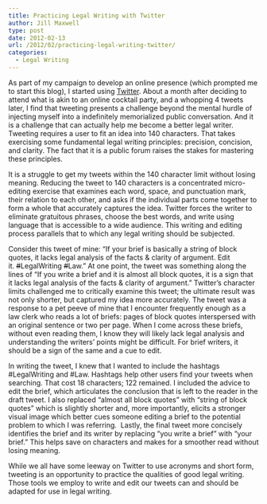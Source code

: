 ```yaml
---
title: Practicing Legal Writing with Twitter
author: Jill Maxwell
type: post
date: 2012-02-13
url: /2012/02/practicing-legal-writing-twitter/
categories:
  - Legal Writing
---
```

As part of my campaign to develop an online presence (which prompted me to start this blog), I started using [Twitter][1]. About a month after deciding to attend what is akin to an online cocktail party, and a whopping 4 tweets later, I find that tweeting presents a challenge beyond the mental hurdle of injecting myself into a indefinitely memorialized public conversation. And it is a challenge that can actually help me become a better legal writer. Tweeting requires a user to fit an idea into 140 characters. That takes exercising some fundamental legal writing principles: precision, concision, and clarity. The fact that it is a public forum raises the stakes for mastering these principles.

It is a struggle to get my tweets within the 140 character limit without losing meaning. Reducing the tweet to 140 characters is a concentrated micro-editing exercise that examines each word, space, and punctuation mark, their relation to each other, and asks if the individual parts come together to form a whole that accurately captures the idea. Twitter forces the writer to eliminate gratuitous phrases, choose the best words, and write using language that is accessible to a wide audience. This writing and editing process parallels that to which any legal writing should be subjected.

Consider this tweet of mine: &#8220;If your brief is basically a string of block quotes, it lacks legal analysis of the facts & clarity of argument. Edit it. <s>#</s>LegalWriting <s>#</s>Law.&#8221; At one point, the tweet was something along the lines of &#8220;If you write a brief and it is almost all block quotes, it is a sign that it lacks legal analysis of the facts & clarity of argument.&#8221; Twitter&#8217;s character limits challenged me to critically examine this tweet; the ultimate result was not only shorter, but captured my idea more accurately. The tweet was a response to a pet peeve of mine that I encounter frequently enough as a law clerk who reads a lot of briefs: pages of block quotes interspersed with an original sentence or two per page. When I come across these briefs, without even reading them, I know they will likely lack legal analysis and understanding the writers&#8217; points might be difficult. For brief writers, it should be a sign of the same and a cue to edit.

In writing the tweet, I knew that I wanted to include the hashtags #LegalWriting and #Law. Hashtags help other users find your tweets when searching. That cost 18 characters; 122 remained. I included the advice to edit the brief, which articulates the conclusion that is left to the reader in the draft tweet. I also replaced &#8220;almost all block quotes&#8221; with &#8220;string of block quotes&#8221; which is slightly shorter and, more importantly, elicits a stronger visual image which better cues someone editing a brief to the potential problem to which I was referring.  Lastly, the final tweet more concisely identifies the brief and its writer by replacing &#8220;you write a brief&#8221; with &#8220;your brief.&#8221; This helps save on characters and makes for a smoother read without losing meaning.

While we all have some leeway on Twitter to use acronyms and short form, tweeting is an opportunity to practice the qualities of good legal writing. Those tools we employ to write and edit our tweets can and should be adapted for use in legal writing.

&nbsp;

&nbsp;

&nbsp;

 [1]: http://www.twitter.com
